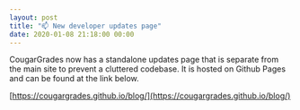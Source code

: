 ```yaml
---
layout: post
title: "📫 New developer updates page"
date: 2020-01-08 21:18:00 00:00
---
```


CougarGrades now has a standalone updates page that is separate from the main site to prevent a cluttered codebase. It is hosted on Github Pages and can be found at the link below.

[https://cougargrades.github.io/blog/](https://cougargrades.github.io/blog/)